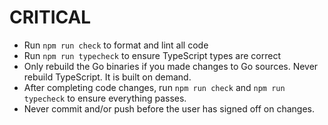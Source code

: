 # CRITICAL
- Run `npm run check` to format and lint all code
- Run `npm run typecheck` to ensure TypeScript types are correct
- Only rebuild the Go binaries if you made changes to Go sources. Never rebuild TypeScript. It is built on demand.
- After completing code changes, run `npm run check` and `npm run typecheck` to ensure everything passes.
- Never commit and/or push before the user has signed off on changes.
